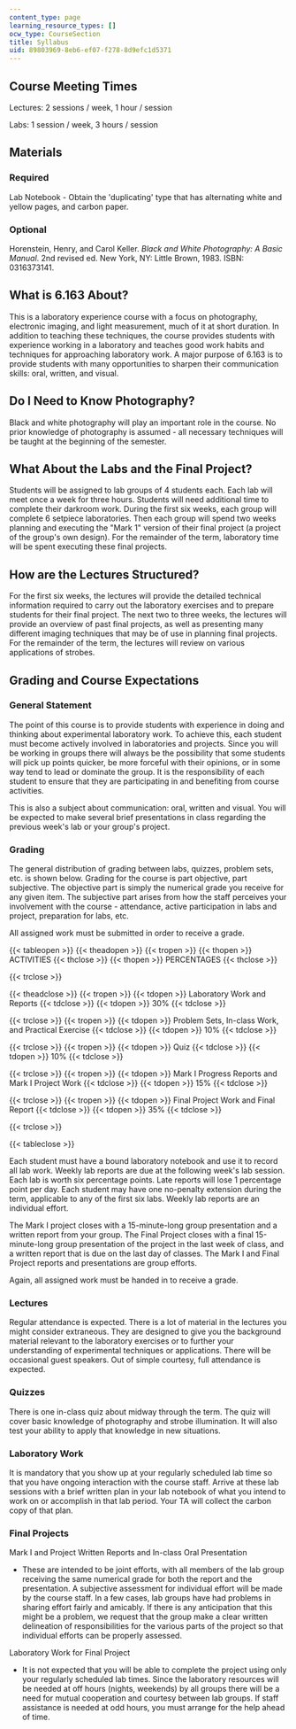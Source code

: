 ```yaml
---
content_type: page
learning_resource_types: []
ocw_type: CourseSection
title: Syllabus
uid: 89803969-8eb6-ef07-f278-8d9efc1d5371
---
```


Course Meeting Times
--------------------

Lectures: 2 sessions / week, 1 hour / session

Labs: 1 session / week, 3 hours / session

Materials
---------

### Required

Lab Notebook - Obtain the 'duplicating' type that has alternating white and yellow pages, and carbon paper.

### Optional

Horenstein, Henry, and Carol Keller. _Black and White Photography: A Basic Manual_. 2nd revised ed. New York, NY: Little Brown, 1983. ISBN: 0316373141.

What is 6.163 About?
--------------------

This is a laboratory experience course with a focus on photography, electronic imaging, and light measurement, much of it at short duration. In addition to teaching these techniques, the course provides students with experience working in a laboratory and teaches good work habits and techniques for approaching laboratory work. A major purpose of 6.163 is to provide students with many opportunities to sharpen their communication skills: oral, written, and visual.

Do I Need to Know Photography?
------------------------------

Black and white photography will play an important role in the course. No prior knowledge of photography is assumed - all necessary techniques will be taught at the beginning of the semester.

What About the Labs and the Final Project?
------------------------------------------

Students will be assigned to lab groups of 4 students each. Each lab will meet once a week for three hours. Students will need additional time to complete their darkroom work. During the first six weeks, each group will complete 6 setpiece laboratories. Then each group will spend two weeks planning and executing the "Mark 1" version of their final project (a project of the group's own design). For the remainder of the term, laboratory time will be spent executing these final projects.

How are the Lectures Structured?
--------------------------------

For the first six weeks, the lectures will provide the detailed technical information required to carry out the laboratory exercises and to prepare students for their final project. The next two to three weeks, the lectures will provide an overview of past final projects, as well as presenting many different imaging techniques that may be of use in planning final projects. For the remainder of the term, the lectures will review on various applications of strobes.

Grading and Course Expectations
-------------------------------

### General Statement

The point of this course is to provide students with experience in doing and thinking about experimental laboratory work. To achieve this, each student must become actively involved in laboratories and projects. Since you will be working in groups there will always be the possibility that some students will pick up points quicker, be more forceful with their opinions, or in some way tend to lead or dominate the group. It is the responsibility of each student to ensure that they are participating in and benefiting from course activities.

This is also a subject about communication: oral, written and visual. You will be expected to make several brief presentations in class regarding the previous week's lab or your group's project.

### Grading

The general distribution of grading between labs, quizzes, problem sets, etc. is shown below. Grading for the course is part objective, part subjective. The objective part is simply the numerical grade you receive for any given item. The subjective part arises from how the staff perceives your involvement with the course - attendance, active participation in labs and project, preparation for labs, etc.

All assigned work must be submitted in order to receive a grade.

{{< tableopen >}}
{{< theadopen >}}
{{< tropen >}}
{{< thopen >}}
ACTIVITIES
{{< thclose >}}
{{< thopen >}}
PERCENTAGES
{{< thclose >}}

{{< trclose >}}

{{< theadclose >}}
{{< tropen >}}
{{< tdopen >}}
Laboratory Work and Reports
{{< tdclose >}}
{{< tdopen >}}
30%
{{< tdclose >}}

{{< trclose >}}
{{< tropen >}}
{{< tdopen >}}
Problem Sets, In-class Work, and Practical Exercise
{{< tdclose >}}
{{< tdopen >}}
10%
{{< tdclose >}}

{{< trclose >}}
{{< tropen >}}
{{< tdopen >}}
Quiz
{{< tdclose >}}
{{< tdopen >}}
10%
{{< tdclose >}}

{{< trclose >}}
{{< tropen >}}
{{< tdopen >}}
Mark I Progress Reports and Mark I Project Work
{{< tdclose >}}
{{< tdopen >}}
15%
{{< tdclose >}}

{{< trclose >}}
{{< tropen >}}
{{< tdopen >}}
Final Project Work and Final Report
{{< tdclose >}}
{{< tdopen >}}
35%
{{< tdclose >}}

{{< trclose >}}

{{< tableclose >}}

Each student must have a bound laboratory notebook and use it to record all lab work. Weekly lab reports are due at the following week's lab session. Each lab is worth six percentage points. Late reports will lose 1 percentage point per day. Each student may have one no-penalty extension during the term, applicable to any of the first six labs. Weekly lab reports are an individual effort.

The Mark I project closes with a 15-minute-long group presentation and a written report from your group. The Final Project closes with a final 15-minute-long group presentation of the project in the last week of class, and a written report that is due on the last day of classes. The Mark I and Final Project reports and presentations are group efforts.

Again, all assigned work must be handed in to receive a grade.

### Lectures

Regular attendance is expected. There is a lot of material in the lectures you might consider extraneous. They are designed to give you the background material relevant to the laboratory exercises or to further your understanding of experimental techniques or applications. There will be occasional guest speakers. Out of simple courtesy, full attendance is expected.

### Quizzes

There is one in-class quiz about midway through the term. The quiz will cover basic knowledge of photography and strobe illumination. It will also test your ability to apply that knowledge in new situations.

### Laboratory Work

It is mandatory that you show up at your regularly scheduled lab time so that you have ongoing interaction with the course staff. Arrive at these lab sessions with a brief written plan in your lab notebook of what you intend to work on or accomplish in that lab period. Your TA will collect the carbon copy of that plan.

### Final Projects

Mark I and Project Written Reports and In-class Oral Presentation

*   These are intended to be joint efforts, with all members of the lab group receiving the same numerical grade for both the report and the presentation. A subjective assessment for individual effort will be made by the course staff. In a few cases, lab groups have had problems in sharing effort fairly and amicably. If there is any anticipation that this might be a problem, we request that the group make a clear written delineation of responsibilities for the various parts of the project so that individual efforts can be properly assessed.

Laboratory Work for Final Project

*   It is not expected that you will be able to complete the project using only your regularly scheduled lab times. Since the laboratory resources will be needed at off hours (nights, weekends) by all groups there will be a need for mutual cooperation and courtesy between lab groups. If staff assistance is needed at odd hours, you must arrange for the help ahead of time.